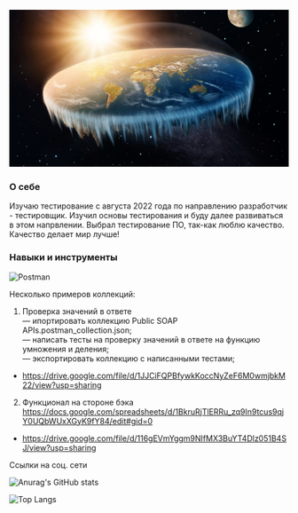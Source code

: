 ![Header](picture/123.jpeg)

### О себе

Изучаю тестирование с августа 2022 года по направлению разработчик - тестировщик. Изучил основы тестирования и буду далее развиваться в этом напрвлении. Выбрал тестирование ПО, так-как люблю качество. Качество делает мир лучше!

### Навыки и инструменты  

![Postman](https://img.shields.io/badge/Postman-ffffff?style=for-the-badge&logo=postman)

 Несколько примеров коллекций:

1. Проверка значений в ответе  
— ипортировать коллекцию Public SOAP APIs.postman_collection.json;  
— написать тесты на проверку значений в ответе на функцию умножения и деления;  
— экспортировать коллекцию с написанными тестами;

- https://drive.google.com/file/d/1JJCiFQPBfywkKoccNyZeF6M0wmjbkM22/view?usp=sharing

2. Функционал на стороне бэка  
https://docs.google.com/spreadsheets/d/1BkruRjTlERRu_zq9In9tcus9qjY0UQbWUxXGyK9fY84/edit#gid=0  
- https://drive.google.com/file/d/116gEVmYggm9NIfMX3BuYT4Dlz051B4SJ/view?usp=sharing


Ссылки на соц. сети

![Anurag's GitHub stats](https://github-readme-stats.vercel.app/api?username=dimonchik39&show_icons=true&theme=transparent)

![Top Langs](https://github-readme-stats.vercel.app/api/top-langs/?username=dimonchik39&hide_progress=false)